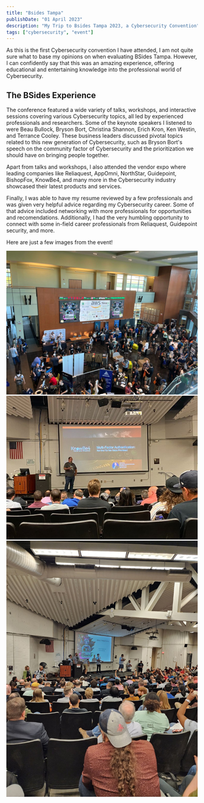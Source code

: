 ```yaml
---
title: "Bsides Tampa"
publishDate: "01 April 2023"
description: "My Trip to Bsides Tampa 2023, a Cybersecurity Convention"
tags: ["cybersecurity", "event"]
---
```


As this is the first Cybersecurity convention I have attended, I am not quite sure what to base my opinions on when evaluating BSides Tampa. However, I can confidently say that this was an amazing experience, offering educational and entertaining knowledge into the professional world of Cybersecurity.

## The BSides Experience

The conference featured a wide variety of talks, workshops, and interactive sessions covering various Cybersecurity topics, all led by experienced professionals and researchers. Some of the keynote speakers I listened to were Beau Bullock, Bryson Bort, Christina Shannon, Erich Kron, Ken Westin, and Terrance Cooley. These business leaders discussed pivotal topics related to this new generation of Cybersecurity, such as Bryson Bort's speech on the community factor of Cybersecurity and the prioritization we should have on bringing people together.

Apart from talks and workshops, I also attended the vendor expo where leading companies like Reliaquest, AppOmni, NorthStar, Guidepoint, BishopFox, KnowBe4, and many more in the Cybersecurity industry showcased their latest products and services.

Finally, I was able to have my resume reviewed by a few professionals and was given very helpful advice regarding my Cybersecurity career. Some of that advice included networking with more professionals for opportunities and recomendations. Additionally, I had the very humbling opportunity to connect with some in-field career professionals from Reliaquest, Guidepoint security, and more.

Here are just a few images from the event!

![bsides0](https://raw.githubusercontent.com/linpep/blog-portfolio-images/ab54485e05d23502422db4541abfae43e736f532/bsides0.jpg)
![bsides1](https://raw.githubusercontent.com/linpep/blog-portfolio-images/ab54485e05d23502422db4541abfae43e736f532/bsides1.jpg)
![bsides2](https://raw.githubusercontent.com/linpep/blog-portfolio-images/ab54485e05d23502422db4541abfae43e736f532/bsides2.jpg)
